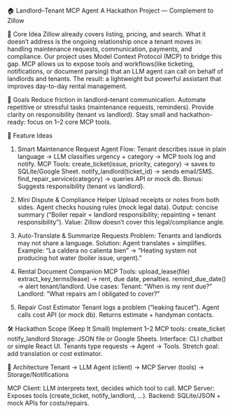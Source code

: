🏠 Landlord–Tenant MCP Agent
A Hackathon Project — Complement to Zillow

🔑 Core Idea
Zillow already covers listing, pricing, and search. What it doesn’t address is the ongoing relationship once a tenant moves in: handling maintenance requests, communication, payments, and compliance.
Our project uses Model Context Protocol (MCP) to bridge this gap. MCP allows us to expose tools and workflows(like ticketing, notifications, or document parsing) that an LLM agent can call on behalf of landlords and tenants. The result: a lightweight but powerful assistant that improves day-to-day rental management.

🎯 Goals
Reduce friction in landlord–tenant communication.
Automate repetitive or stressful tasks (maintenance requests, reminders).
Provide clarity on responsibility (tenant vs landlord).
Stay small and hackathon-ready: focus on 1–2 core MCP tools.

🚀 Feature Ideas
1. Smart Maintenance Request Agent
Flow: Tenant describes issue in plain language → LLM classifies urgency + category → MCP tools log and notify.
MCP Tools:
create_ticket(issue, priority, category) → saves to SQLite/Google Sheet.
notify_landlord(ticket_id) → sends email/SMS.
find_repair_service(category) → queries API or mock db.
Bonus: Suggests responsibility (tenant vs landlord).

2. Mini Dispute & Compliance Helper
Upload receipts or notes from both sides.
Agent checks housing rules (mock legal data).
Output: concise summary (“Boiler repair = landlord responsibility; repainting = tenant responsibility”).
Value: Zillow doesn’t cover this legal/compliance angle.

3. Auto-Translate & Summarize Requests
Problem: Tenants and landlords may not share a language.
Solution: Agent translates + simplifies.
Example: “La caldera no calienta bien” → “Heating system not producing hot water (boiler issue, urgent).”

4. Rental Document Companion
MCP Tools:
upload_lease(file)
extract_key_terms(lease) → rent, due date, penalties.
remind_due_date() → alert tenant/landlord.
Use cases:
Tenant: “When is my rent due?”
Landlord: “What repairs am I obligated to cover?”

5. Repair Cost Estimator
Tenant logs a problem (“leaking faucet”).
Agent calls cost API (or mock db).
Returns estimate + handyman contacts.

🛠️ Hackathon Scope (Keep It Small)
Implement 1–2 MCP tools:
create_ticket
notify_landlord
Storage: JSON file or Google Sheets.
Interface:
CLI chatbot or simple React UI.
Tenants type requests → Agent → Tools.
Stretch goal: add translation or cost estimator.

🧩 Architecture
Tenant → LLM Agent (client) → MCP Server (tools) → Storage/Notifications

MCP Client: LLM interprets text, decides which tool to call.
MCP Server: Exposes tools (create_ticket, notify_landlord, …).
Backend: SQLite/JSON + mock APIs for costs/repairs.
